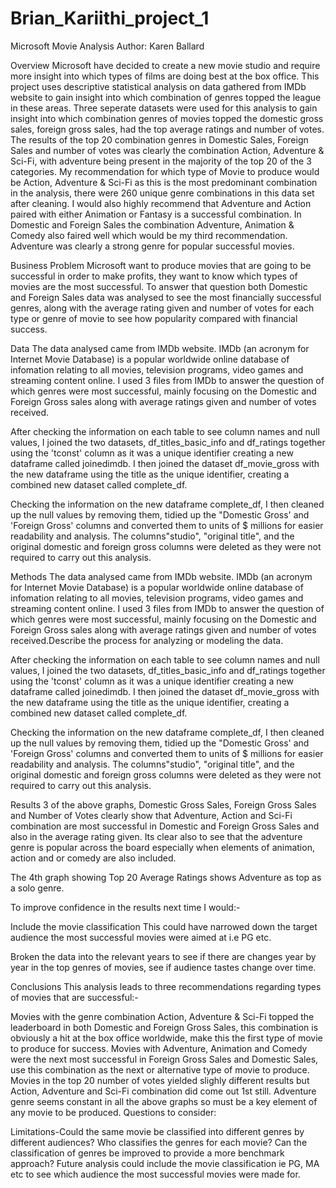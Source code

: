 # Brian_Kariithi_project_1
Microsoft Movie Analysis
Author: Karen Ballard

Overview
Microsoft have decided to create a new movie studio and require more insight into which types of films are doing best at the box office. This project uses descriptive statistical analysis on data gathered from IMDb website to gain insight into which combination of genres topped the league in these areas. Three seperate datasets were used for this analysis to gain insight into which combination genres of movies topped the domestic gross sales, foreign gross sales, had the top average ratings and number of votes. The results of the top 20 combination genres in Domestic Sales, Foreign Sales and number of votes was clearly the combination Action, Adventure & Sci-Fi, with adventure being present in the majority of the top 20 of the 3 categories. My recommendation for which type of Movie to produce would be Action, Adventure & Sci-Fi as this is the most predominant combination in the analysis, there were 260 unique genre combinations in this data set after cleaning. I would also highly recommend that Adventure and Action paired with either Animation or Fantasy is a successful combination. In Domestic and Foreign Sales the combination Adventure, Animation & Comedy also faired well which would be my third recommendation. Adventure was clearly a strong genre for popular successful movies.

Business Problem
Microsoft want to produce movies that are going to be successful in order to make profits, they want to know which types of movies are the most successful. To answer that question both Domestic and Foreign Sales data was analysed to see the most financially successful genres, along with the average rating given and number of votes for each type or genre of movie to see how popularity compared with financial success.

Data
The data analysed came from IMDb website. IMDb (an acronym for Internet Movie Database) is a popular worldwide online database of infomation relating to all movies, television programs, video games and streaming content online. I used 3 files from IMDb to answer the question of which genres were most successful, mainly focusing on the Domestic and Foreign Gross sales along with average ratings given and number of votes received.

After checking the information on each table to see column names and null values, I joined the two datasets, df_titles_basic_info and df_ratings together using the 'tconst' column as it was a unique identifier creating a new dataframe called joinedimdb. I then joined the dataset df_movie_gross with the new dataframe using the title as the unique identifier, creating a combined new dataset called complete_df.

Checking the information on the new dataframe complete_df, I then cleaned up the null values by removing them, tidied up the "Domestic Gross' and 'Foreign Gross' columns and converted them to units of $ millions for easier readability and analysis. The columns"studio", "original title", and the original domestic and foreign gross columns were deleted as they were not required to carry out this analysis.

Methods
The data analysed came from IMDb website. IMDb (an acronym for Internet Movie Database) is a popular worldwide online database of infomation relating to all movies, television programs, video games and streaming content online. I used 3 files from IMDb to answer the question of which genres were most successful, mainly focusing on the Domestic and Foreign Gross sales along with average ratings given and number of votes received.Describe the process for analyzing or modeling the data.

After checking the information on each table to see column names and null values, I joined the two datasets, df_titles_basic_info and df_ratings together using the 'tconst' column as it was a unique identifier creating a new dataframe called joinedimdb. I then joined the dataset df_movie_gross with the new dataframe using the title as the unique identifier, creating a combined new dataset called complete_df.

Checking the information on the new dataframe complete_df, I then cleaned up the null values by removing them, tidied up the "Domestic Gross' and 'Foreign Gross' columns and converted them to units of $ millions for easier readability and analysis. The columns"studio", "original title", and the original domestic and foreign gross columns were deleted as they were not required to carry out this analysis.

Results
3 of the above graphs, Domestic Gross Sales, Foreign Gross Sales and Number of Votes clearly show that Adventure, Action and Sci-Fi combination are most successful in Domestic and Foreign Gross Sales and also in the average rating given. Its clear also to see that the adventure genre is popular across the board especially when elements of animation, action and or comedy are also included.

The 4th graph showing Top 20 Average Ratings shows Adventure as top as a solo genre.

To improve confidence in the results next time I would:-

Include the movie classification This could have narrowed down the target audience the most successful movies were aimed at i.e PG etc.

Broken the data into the relevant years to see if there are changes year by year in the top genres of movies, see if audience tastes change over time.

Conclusions
This analysis leads to three recommendations regarding types of movies that are successful:-

Movies with the genre combination Action, Adventure & Sci-Fi topped the leaderboard in both Domestic and Foreign Gross Sales, this combination is obviously a hit at the box office worldwide, make this the first type of movie to produce for success. Movies with Adventure, Animation and Comedy were the next most successful in Foreign Gross Sales and Domestic Sales, use this combination as the next or alternative type of movie to produce. Movies in the top 20 number of votes yielded slighly different results but Action, Adventure and Sci-Fi combination did come out 1st still. Adventure genre seems constant in all the above graphs so must be a key element of any movie to be produced. Questions to consider:

Limitations-Could the same movie be classified into different genres by different audiences? Who classifies the genres for each movie? Can the classification of genres be improved to provide a more benchmark approach? Future analysis could include the movie classification ie PG, MA etc to see which audience the most successful movies were made for.
